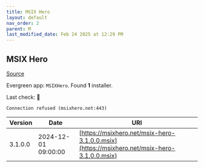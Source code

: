```yaml
---
title: MSIX Hero
layout: default
nav_order: 2
parent: M
last_modified_date: Feb 24 2025 at 12:29 PM
---
```


## MSIX Hero

[Source](https://msixhero.net/)

Evergreen app: `MSIXHero`. Found **1** installer.

Last check: 🔴
```
Connection refused (msixhero.net:443)
```

| Version | Date                | URI                                                                                        |
| ------- | ------------------- | ------------------------------------------------------------------------------------------ |
| 3.1.0.0 | 2024-12-01 09:00:00 | [https://msixhero.net/msix-hero-3.1.0.0.msix](https://msixhero.net/msix-hero-3.1.0.0.msix) |
